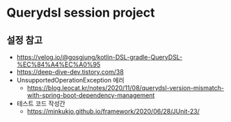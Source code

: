 # Querydsl session project

## 설정 참고
- https://velog.io/@gosgjung/kotlin-DSL-gradle-QueryDSL-%EC%84%A4%EC%A0%95
- https://deep-dive-dev.tistory.com/38
- UnsupportedOperationException 에러
    - https://blog.leocat.kr/notes/2020/11/08/querydsl-version-mismatch-with-spring-boot-dependency-management
- 테스트 코드 작성간
    - https://minkukjo.github.io/framework/2020/06/28/JUnit-23/
